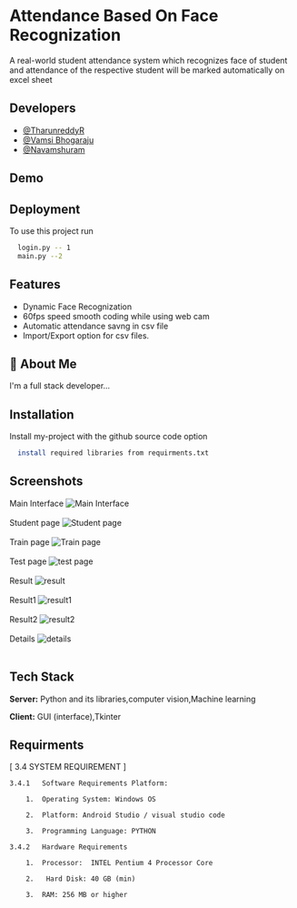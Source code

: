 
# Attendance Based On Face Recognization

A real-world student attendance system which recognizes face of student and attendance of the respective student will be marked automatically on excel sheet




## Developers

- [@TharunreddyR](https://github.com/R-TharunReddy)
- [@Vamsi Bhogaraju](https://github.com/vamsibhogaraju)
- [@Navamshuram](https://github.com/R-TharunReddy)


## Demo



## Deployment

To use this project run

```bash
  login.py -- 1
  main.py --2
```


## Features


- Dynamic Face Recognization
- 60fps speed smooth coding while using web cam
- Automatic attendance savng in csv file
- Import/Export option for csv files.



## 🚀 About Me
I'm a full stack developer...


## Installation

Install my-project with the github source code option

```bash
  install required libraries from requirments.txt
```
    
## Screenshots<br>
Main Interface
![Main Interface](img/1.png)<br>
<br>Student page
![Student page](img/2.png)<br><br>Train page
![Train page](img/3.png)<br><br>Test page
![test page](img/4.png)<br><br>Result 
![result ](img/5.png)<br><br>Result1
![result1](img/6.png)<br><br>Result2
![result2](img/7.png)<br><br>Details
![details](img/8.png)<br><br>


## Tech Stack

**Server:** Python and its libraries,computer vision,Machine learning

**Client:** GUI (interface),Tkinter


## Requirments

[ 3.4 SYSTEM REQUIREMENT ]

    3.4.1	Software Requirements Platform: 
 
        1.	Operating System: Windows OS 
 
        2.	Platform: Android Studio / visual studio code
 
        3.	Programming Language: PYTHON 
 
    3.4.2	Hardware Requirements 
 
        1.	Processor:  INTEL Pentium 4 Processor Core 
 
        2.	 Hard Disk: 40 GB (min) 
 
        3.	RAM: 256 MB or higher 

